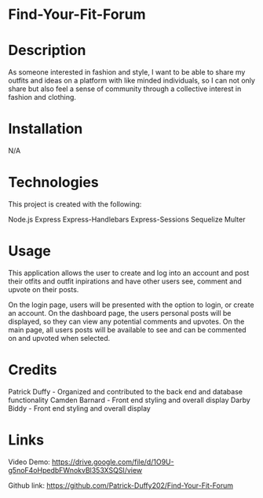 # Find-Your-Fit-Forum

# Description
As someone interested in fashion and style, I want to be able to share my outfits and ideas on a platform with like minded individuals, so I can not only share but also feel a sense of community through a collective interest in fashion and clothing.

# Installation
N/A

# Technologies
This project is created with the following:

Node.js
Express
Express-Handlebars
Express-Sessions
Sequelize
Multer

# Usage

This application allows the user to create and log into an account and post their otfits and outfit inpirations and have other users see, comment and upvote on their posts. 

On the login page, users will be presented with the option to login, or create an account. On the dashboard page, the users personal posts will be displayed, so they can view any potential comments and upvotes. On the main page, all users posts will be available to see and can be commented on and upvoted when selected. 

# Credits

Patrick Duffy - Organized and contributed to the back end and database functionality
Camden Barnard - Front end styling and overall display
Darby Biddy - Front end styling and overall display 

# Links
Video Demo:
https://drive.google.com/file/d/1O9U-g5noF4oHpedbFWnokvBl353XSQSI/view

Github link:
https://github.com/Patrick-Duffy202/Find-Your-Fit-Forum
